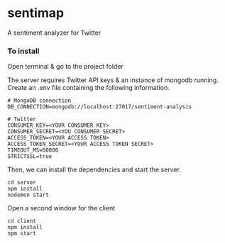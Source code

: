 # sentimap

A sentiment analyzer for Twitter

### To install

Open terminal & go to the project folder

The server requires Twitter API keys & an instance of mongodb running.
Create an .env file containing the following information.

```
# MongoDB connection
DB_CONNECTION=mongodb://localhost:27017/sentiment-analysis

# Twitter
CONSUMER_KEY=<YOUR CONSUMER KEY>
CONSUMER_SECRET=<YOU CONSUMER SECRET>
ACCESS_TOKEN=<YOUR ACCESS TOKEN>
ACCESS_TOKEN_SECRET=<YOUR ACCESS TOKEN SECRET>
TIMEOUT_MS=60000
STRICTSSL=true
```

Then, we can install the dependencies and start the server.

```
cd server
npm install
nodemon start
```

Open a second window for the client

```
cd client
npm install
npm start
```
